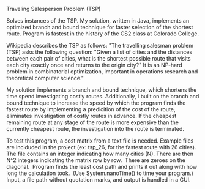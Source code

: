 Traveling Salesperson Problem (TSP)

Solves instances of the TSP.  My solution, written in Java, implements an optimized branch and bound technique for faster selection of the shortest route. Program is fastest in the history of the CS2 class at Colorado College.

Wikipedia describes the TSP as follows:
"The travelling salesman problem (TSP) asks the following question: "Given a list of cities and the distances between each pair of cities, what is the shortest possible route that visits each city exactly once and returns to the origin city?" It is an NP-hard problem in combinatorial optimization, important in operations research and theoretical computer science."

My solution implements a branch and bound technique, which shortens the time spend investigating costly routes. Additionally, I built on the branch and bound technique to increase the speed by which the program finds the fastest route by implementing a predicition of the cost of the route, eliminates investigation of costly routes in advance. If the cheapest remaining route at any stage of the route is more expensive than the currently cheapest route, the investigation into the route is terminated. 

To test this program, a cost matrix from a text file is needed. Example files are inclduded in the project (ex: tsp_26, for the fastest route with 26 cities). The file contains an integer indicating how many cities (N). There are then N^2 integers indicating the matrix row by row.  There are zeroes on the diagonal.  Program finds the least cost path and prints it out along with how long the calculation took.  (Use System.nanoTime() to time your program.) Input, a file path without quotation marks, and output is handled in a GUI.
  
